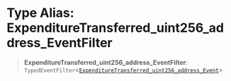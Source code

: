 # Type Alias: ExpenditureTransferred\_uint256\_address\_EventFilter

> **ExpenditureTransferred\_uint256\_address\_EventFilter**: `TypedEventFilter`\<[`ExpenditureTransferred_uint256_address_Event`](ExpenditureTransferred_uint256_address_Event.md)\>
